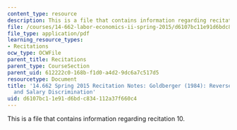```yaml
---
content_type: resource
description: This is a file that contains information regarding recitation 10.
file: /courses/14-662-labor-economics-ii-spring-2015/d6107bc11e91d6bdc834112a37f660c4_MIT14_662S15_Recitation10.pdf
file_type: application/pdf
learning_resource_types:
- Recitations
ocw_type: OCWFile
parent_title: Recitations
parent_type: CourseSection
parent_uid: 612222c0-168b-f1d0-a4d2-9dc6a7c517d5
resourcetype: Document
title: '14.662 Spring 2015 Recitation Notes: Goldberger (1984): Reverse Regression
  and Salary Discrimination'
uid: d6107bc1-1e91-d6bd-c834-112a37f660c4
---
```

This is a file that contains information regarding recitation 10.

